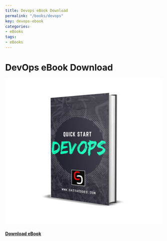 ```yaml
---
title: Devops eBook Download
permalink: "/books/devops"
key: devops-ebook
categories:
- eBooks
tags:
- eBooks
---
```



# DevOps eBook Download

<div class="card">
  <div class="card__image">
    <img class="image" src="/assets/books/devops_3d.png"/>
  </div>
  <div class="card__content">
    <div class="card__header">
      <h4><a class="button button--success button--rounded button--lg" href="devops.pdf"><i class="fas fa-download"></i> Download eBook</a>
</h4>
    </div>
  </div>
</div>